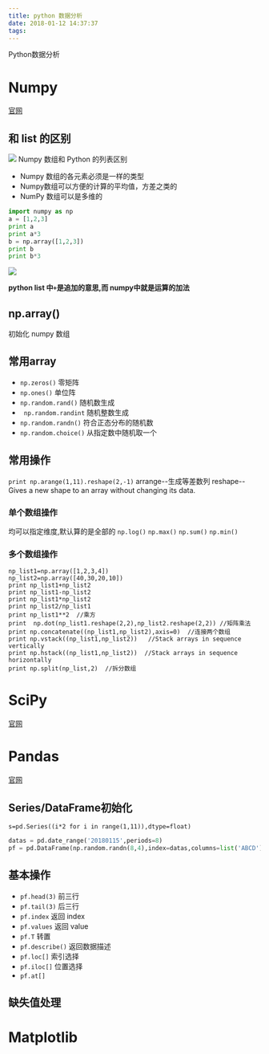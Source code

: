```yaml
---
title: python 数据分析
date: 2018-01-12 14:37:37
tags:
---
```

Python数据分析<!--more-->
# Numpy
[官网](http://www.numpy.org/)
## 和 list 的区别
![](https://ws2.sinaimg.cn/large/006tKfTcgy1fndtod6o9vj31kw0utjz3.jpg)
Numpy 数组和 Python 的列表区别
* Numpy 数组的各元素必须是一样的类型
* Numpy数组可以方便的计算的平均值，方差之类的
* NumPy 数组可以是多维的
```python
import numpy as np
a = [1,2,3]
print a
print a*3
b = np.array([1,2,3])
print b
print b*3
```
![](https://ws3.sinaimg.cn/large/006tKfTcgy1fndx5zrdugj31eq0820sr.jpg)

**python list 中`+`是追加的意思,而 numpy中就是运算的加法**

## np.array()
初始化 numpy 数组

## 常用array
- `np.zeros()` 零矩阵
- `np.ones()`  单位阵
- `np.random.rand()` 随机数生成
- ` np.random.randint` 随机整数生成
- `np.random.randn()` 符合正态分布的随机数
- `np.random.choice()` 从指定数中随机取一个


## 常用操作
`print np.arange(1,11).reshape(2,-1)`
arrange--生成等差数列
reshape--Gives a new shape to an array without changing its data.

### 单个数组操作
均可以指定维度,默认算的是全部的
`np.log()`
`np.max()`
`np.sum()`
`np.min()`
### 多个数组操作
```
np_list1=np.array([1,2,3,4])   
np_list2=np.array([40,30,20,10])
print np_list1+np_list2
print np_list1-np_list2
print np_list1*np_list2
print np_list2/np_list1
print np_list1**2  //乘方
print  np.dot(np_list1.reshape(2,2),np_list2.reshape(2,2)) //矩阵乘法
print np.concatenate((np_list1,np_list2),axis=0)  //连接两个数组
print np.vstack((np_list1,np_list2))   //Stack arrays in sequence vertically
print np.hstack((np_list1,np_list2))  //Stack arrays in sequence horizontally
print np.split(np_list,2)  //拆分数组
```


# SciPy
[官网](https://www.scipy.org/)


# Pandas
[官网](https://pandas.pydata.org/)
## Series/DataFrame初始化
`s=pd.Series((i*2 for i in range(1,11)),dtype=float)`

```python
datas = pd.date_range('20180115',periods=8)
pf = pd.DataFrame(np.random.randn(8,4),index=datas,columns=list('ABCD'))`
```
## 基本操作
- `pf.head(3)`   前三行
- `pf.tail(3)`   后三行
- `pf.index`     返回 index
- `pf.values`    返回 value
- `pf.T`    转置
- `pf.describe()` 返回数据描述
- `pf.loc[]`  索引选择
- `pf.iloc[]`  位置选择
- `pf.at[]`

## 缺失值处理

##
# Matplotlib
